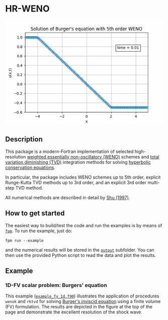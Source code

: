 # HR-WENO

<p align="center">
  <img src="output/example1d.gif">
</p>

## Description

This package is a modern-Fortran implementation of selected high-resolution [weighted essentially non-oscillatory (WENO)](https://en.wikipedia.org/wiki/WENO_methods) schemes and [total variation diminishing (TVD)](https://en.wikipedia.org/wiki/Total_variation_diminishing) integration methods for solving [hyperbolic conservation equations](https://en.wikipedia.org/wiki/Hyperbolic_partial_differential_equation).

In particular, the package includes WENO schemes up to 5th order, explicit Runge-Kutta TVD methods up to 3rd order, and an explicit 3rd order multi-step TVD method.  

All numerical methods are described in detail by [Shu (1997)](/Shu-WENO-notes.pdf).

## How to get started

The easiest way to build/test the code and run the examples is by means of [`fpm`](https://fpm.fortran-lang.org/en/index.html). To run the example, just do:
```
fpm run --example
```
and the numerical results will be stored in the [`output`](/output) subfolder. You can then use the provided Python script to read the data and plot the results.

## Example

### 1D-FV scalar problem: Burgers' equation

This example ([`example_fv_1d.f90`](/example/example_fv_1d.f90)) illustrates the application of procedures `wenok` and `rktvd` for solving [Burger's inviscid equation](https://en.wikipedia.org/wiki/Burgers%27_equation) using a finite volume (FV) formulation. The results are depicted in the figure at the top of the page and demonstrate the excellent resolution of the shock wave.

